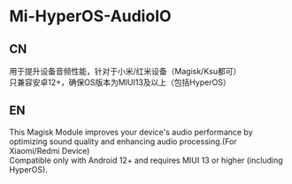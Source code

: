 # Mi-HyperOS-AudioIO

## CN    
用于提升设备音频性能，针对于小米/红米设备（Magisk/Ksu都可）    
只兼容安卓12+，确保OS版本为MIUI13及以上（包括HyperOS）    

## EN    
This Magisk Module improves your device's audio performance by optimizing sound quality and enhancing audio processing.(For Xiaomi/Redmi Device)    
Compatible only with Android 12+ and requires MIUI 13 or higher (including HyperOS).    
